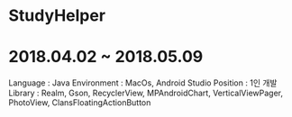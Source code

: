 # StudyHelper
# 2018.04.02 ~ 2018.05.09

Language    : Java
Environment : MacOs, Android Studio
Position    : 1인 개발
Library     : Realm, Gson, RecyclerView, MPAndroidChart, 
              VerticalViewPager, PhotoView, ClansFloatingActionButton
              

